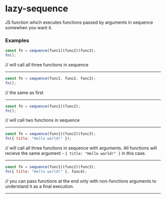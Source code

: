 # lazy-sequence
JS function which executes functions passed by arguments in sequence somewhen you want it.

### Examples 

```js
const fn = sequence(func1)(func2)(func3);
fn();
```
 // will call all three functions in sequence
_____
```js
const fn = sequence(func1, func2, func3);
fn();
```
 // the same as first
_____
```js
const fn = sequence(func1)(func2);
fn();
```
 // will call two functions in sequence
_____
```js
const fn = sequence(func1)(func2)(func3);
fn({ title: "Hello world!" });
```
 // will call all three functions in sequence with arguments. All functions will recieve the same argument - `{ title: "Hello world!" }` in this case.
_____
```js
const fn = sequence(func1)(func2)(func3);
fn({ title: "Hello world!" }, func4);
```
 // you can pass functions at the end only with non-functions arguments to understand it as a final execution.
_____
